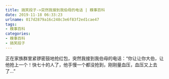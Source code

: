 ```yaml
---
title: 搞笑段子->突然我接到我伯母的电话 | 糗事百科
date: 2019-11-18 06:33:23
urlname: 017d2879a16c248c3e6f83f2ed1cae47
tags: 
- 糗事百科
categories:
- 糗事百科
- 搞笑段子
---
```

正在家族群里紧锣密鼓地抢红包，突然我接到我伯母的电话：“你让让你大伯，让他抢上一个！快七十的人了，他手慢一个都没抢到，刚刚量血压，血压又上去了...”


